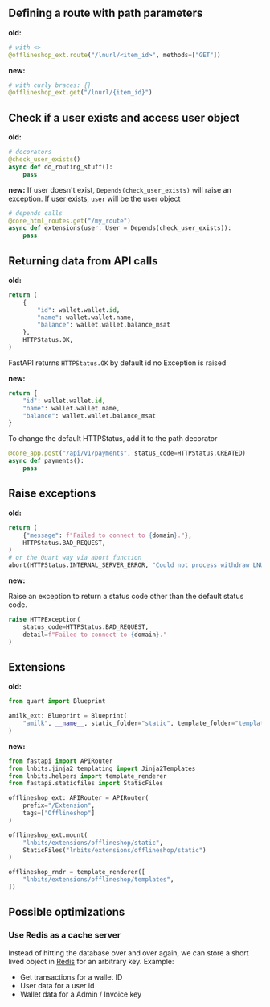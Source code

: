 
## Defining a route with path parameters
**old:**
```python
# with <> 
@offlineshop_ext.route("/lnurl/<item_id>", methods=["GET"])
```

**new:**
```python
# with curly braces: {}
@offlineshop_ext.get("/lnurl/{item_id}")
```

## Check if a user exists and access user object
**old:**
```python
# decorators
@check_user_exists()
async def do_routing_stuff():
    pass
```

**new:**
If user doesn't exist, `Depends(check_user_exists)` will raise an exception.
If user exists, `user` will be the user object
```python
# depends calls
@core_html_routes.get("/my_route")
async def extensions(user: User = Depends(check_user_exists)):
    pass
```
## Returning data from API calls
**old:**
```python
return (
    {
        "id": wallet.wallet.id, 
        "name": wallet.wallet.name, 
        "balance": wallet.wallet.balance_msat
    },
    HTTPStatus.OK,
)
```
FastAPI returns `HTTPStatus.OK` by default id no Exception is raised

**new:**
```python
return {
    "id": wallet.wallet.id, 
    "name": wallet.wallet.name, 
    "balance": wallet.wallet.balance_msat
}
```

To change the default HTTPStatus, add it to the path decorator
```python
@core_app.post("/api/v1/payments", status_code=HTTPStatus.CREATED)
async def payments():
    pass
```

## Raise exceptions
**old:**
```python
return (
    {"message": f"Failed to connect to {domain}."},
    HTTPStatus.BAD_REQUEST,
)
# or the Quart way via abort function
abort(HTTPStatus.INTERNAL_SERVER_ERROR, "Could not process withdraw LNURL.")
```

**new:**

Raise an exception to return a status code other than the default status code.
```python
raise HTTPException(
    status_code=HTTPStatus.BAD_REQUEST,
    detail=f"Failed to connect to {domain}."
)
```

## Extensions
**old:**
```python
from quart import Blueprint

amilk_ext: Blueprint = Blueprint(
    "amilk", __name__, static_folder="static", template_folder="templates"
)
```

**new:**
```python
from fastapi import APIRouter
from lnbits.jinja2_templating import Jinja2Templates
from lnbits.helpers import template_renderer
from fastapi.staticfiles import StaticFiles

offlineshop_ext: APIRouter = APIRouter(
    prefix="/Extension",
    tags=["Offlineshop"]
)

offlineshop_ext.mount(
    "lnbits/extensions/offlineshop/static",
    StaticFiles("lnbits/extensions/offlineshop/static")
)

offlineshop_rndr = template_renderer([
    "lnbits/extensions/offlineshop/templates",
])
```

## Possible optimizations
### Use Redis as a cache server
Instead of hitting the database over and over again, we can store a short lived object in [Redis](https://redis.io) for an arbitrary key.
Example:
* Get transactions for a wallet ID
* User data for a user id
* Wallet data for a Admin / Invoice key
